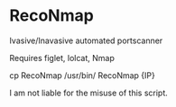 # RecoNmap
Ivasive/Inavasive automated portscanner

Requires figlet, lolcat, Nmap

cp RecoNmap /usr/bin/
RecoNmap {IP}

I am not liable for the misuse of this script.
